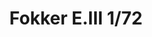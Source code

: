 ---
title: "Fokker E.III  1/72"
price: 1250.00 
desc: "WEEKEND EDITION, Fokker E.III  1/72, razmera: 1/72"
img_path: "/assets/img/7444.jpg"
brand: AMMO
available: true
special_offer: false
new: false
soon: false
cat: "Plasticne-Makete"
subcat: "PM-EDUARD"
subsubcat: ""
---
